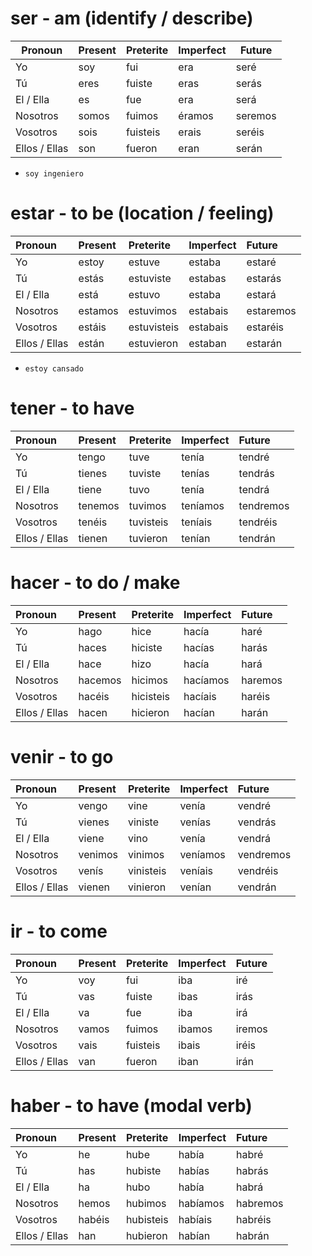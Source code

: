 
# ser - am (identify / describe)
| Pronoun       | Present | Preterite | Imperfect | Future  |
| ------------- | ------- | --------- | --------- | ------- |
| Yo            | soy     | fui       | era       | seré    |
| Tú            | eres    | fuiste    | eras      | serás   |
| El / Ella     | es      | fue       | era       | será    |
| Nosotros      | somos   | fuimos    | éramos    | seremos |
| Vosotros      | sois    | fuisteis  | erais     | seréis  |
| Ellos / Ellas | son     | fueron    | eran      | serán  |
- `soy ingeniero`

# estar - to be (location / feeling)    
| Pronoun       | Present | Preterite   | Imperfect | Future    |
|:------------- |:------- |:----------- |:--------- |:--------- |
| Yo            | estoy   | estuve      | estaba    | estaré    |
| Tú            | estás   | estuviste   | estabas   | estarás   |
| El / Ella     | está    | estuvo      | estaba    | estará    |
| Nosotros      | estamos | estuvimos   | estabais  | estaremos |
| Vosotros      | estáis  | estuvisteis | estabais  | estaréis  |
| Ellos / Ellas | están   | estuvieron  | estaban   | estarán   |
- `estoy cansado`

# tener - to have  
| Pronoun       | Present | Preterite | Imperfect | Future    |
|:------------- |:------- |:--------- |:--------- |:--------- |
| Yo            | tengo   | tuve      | tenía     | tendré    |
| Tú            | tienes  | tuviste   | tenías    | tendrás   |
| El / Ella     | tiene   | tuvo      | tenía     | tendrá    |
| Nosotros      | tenemos | tuvimos   | teníamos  | tendremos |
| Vosotros      | tenéis  | tuvisteis | teníais   | tendréis  |
| Ellos / Ellas | tienen  | tuvieron  | tenían    | tendrán          |

# hacer - to do / make
| Pronoun       | Present | Preterite | Imperfect | Future  |
|:------------- |:------- |:--------- |:--------- |:------- |
| Yo            | hago    | hice      | hacía     | haré    |
| Tú            | haces   | hiciste   | hacías    | harás   |
| El / Ella     | hace    | hizo      | hacía     | hará    |
| Nosotros      | hacemos | hicimos   | hacíamos  | haremos |
| Vosotros      | hacéis  | hicisteis | hacíais   | haréis  |
| Ellos / Ellas | hacen   | hicieron  | hacían    | harán   |

# venir - to go
| Pronoun       | Present | Preterite | Imperfect | Future    |
|:------------- |:------- |:--------- |:--------- |:--------- |
| Yo            | vengo   | vine      | venía     | vendré    |
| Tú            | vienes  | viniste   | venías    | vendrás   |
| El / Ella     | viene   | vino      | venía     | vendrá    |
| Nosotros      | venimos | vinimos   | veníamos  | vendremos |
| Vosotros      | venís   | vinisteis | veníais   | vendréis  |
| Ellos / Ellas | vienen  | vinieron  | venían    | vendrán   | 

# ir - to come
| Pronoun       | Present | Preterite | Imperfect | Future |
|:------------- |:------- |:--------- |:--------- |:------ |
| Yo            | voy     | fui       | iba       | iré    |
| Tú            | vas     | fuiste    | ibas      | irás   |
| El / Ella     | va      | fue       | iba       | irá    |
| Nosotros      | vamos   | fuimos    | ibamos    | iremos |
| Vosotros      | vais    | fuisteis  | ibais     | iréis  |
| Ellos / Ellas | van     | fueron    | iban      | irán   |


# haber - to have (modal verb)
| Pronoun       | Present | Preterite | Imperfect | Future   |
|:------------- |:------- |:--------- |:--------- |:-------- |
| Yo            | he      | hube      | había     | habré    |
| Tú            | has     | hubiste   | habías    | habrás   |
| El / Ella     | ha      | hubo      | había     | habrá    |
| Nosotros      | hemos   | hubimos   | habíamos  | habremos |
| Vosotros      | habéis  | hubisteis | habíais   | habréis  |
| Ellos / Ellas | han     | hubieron  | habían    | habrán   | 



